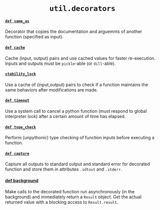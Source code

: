 <h1 align="center"><code>util.decorators</code></h1>

#### [`def same_as`](decorators.py#L24)

Decorator that copies the documentation and arguemnts of another function (specified as input).

#### [`def cache`](decorators.py#L71)

Cache (input, output) pairs and use cached values for faster re-execution. Inputs and outputs must be `pickle`-able (or `dill`-able).

#### [`stability_lock`](decorators.py#L131)

Use a cache of (input,output) pairs to check if a function maintains the same behaviors after modifications are made.

#### [`def timeout`](decorators.py#235)

Use a system call to cancel a python function (must respond to global interpreter lock) after a certain amount of time has elapsed.

#### [`def type_check`](decorators.py#L296)

Perform (unpythonic) type checking of function inputs before executing a function.

#### [`def capture`](decorators.py#L423)

Capture all outputs to standard output and standard error for decorated function and store them in attributes `.sdtout` and `.stderr`.

#### [def background](decorators.py#526)

Make calls to the decorated function run asynchronously (in the background) and immediately return a `Result` object. Get the actual returned value with a blocking access to `Result.result`.
